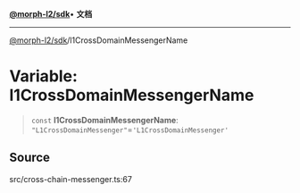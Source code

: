 [**@morph-l2/sdk**](../globals.md)• **文档**

***

[@morph-l2/sdk](../globals.md)/l1CrossDomainMessengerName

# Variable: l1CrossDomainMessengerName

>`const` **l1CrossDomainMessengerName**: `"L1CrossDomainMessenger"`=`'L1CrossDomainMessenger'`

## Source

src/cross-chain-messenger.ts:67

